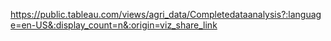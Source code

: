 https://public.tableau.com/views/agri_data/Completedataanalysis?:language=en-US&:display_count=n&:origin=viz_share_link
